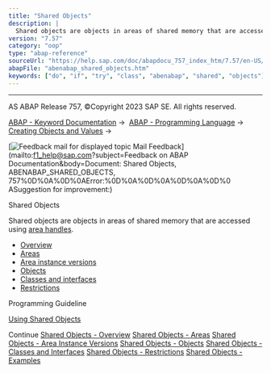 ```yaml
---
title: "Shared Objects"
description: |
  Shared objects are objects in areas of shared memory that are accessed using area handles(https://help.sap.com/doc/abapdocu_757_index_htm/7.57/en-US/abenarea_handle_glosry.htm 'Glossary Entry'). -   Overview(https://help.sap.com/doc/abapdocu_757_index_htm/7.57/en-US/abenshm_oview.htm) -   Areas
version: "7.57"
category: "oop"
type: "abap-reference"
sourceUrl: "https://help.sap.com/doc/abapdocu_757_index_htm/7.57/en-US/abenabap_shared_objects.htm"
abapFile: "abenabap_shared_objects.htm"
keywords: ["do", "if", "try", "class", "abenabap", "shared", "objects"]
---
```


* * *

AS ABAP Release 757, ©Copyright 2023 SAP SE. All rights reserved.

[ABAP - Keyword Documentation](https://help.sap.com/doc/abapdocu_757_index_htm/7.57/en-US/abenabap.htm) →  [ABAP - Programming Language](https://help.sap.com/doc/abapdocu_757_index_htm/7.57/en-US/abenabap_reference.htm) →  [Creating Objects and Values](https://help.sap.com/doc/abapdocu_757_index_htm/7.57/en-US/abencreate_objects.htm) → 

 [![](Mail.gif?object=Mail.gif&sap-language=EN "Feedback mail for displayed topic") Mail Feedback](mailto:f1_help@sap.com?subject=Feedback on ABAP Documentation&body=Document: Shared Objects, ABENABAP_SHARED_OBJECTS, 757%0D%0A%0D%0AError:%0D%0A%0D%0A%0D%0A%0D%0
ASuggestion for improvement:)

Shared Objects

Shared objects are objects in areas of shared memory that are accessed using [area handles](https://help.sap.com/doc/abapdocu_757_index_htm/7.57/en-US/abenarea_handle_glosry.htm "Glossary Entry").

-   [Overview](https://help.sap.com/doc/abapdocu_757_index_htm/7.57/en-US/abenshm_oview.htm)
-   [Areas](https://help.sap.com/doc/abapdocu_757_index_htm/7.57/en-US/abenshm_areas.htm)
-   [Area instance versions](https://help.sap.com/doc/abapdocu_757_index_htm/7.57/en-US/abenshm_area_instance_access.htm)
-   [Objects](https://help.sap.com/doc/abapdocu_757_index_htm/7.57/en-US/abenshm_objects.htm)
-   [Classes and interfaces](https://help.sap.com/doc/abapdocu_757_index_htm/7.57/en-US/abenshm_classes.htm)
-   [Restrictions](https://help.sap.com/doc/abapdocu_757_index_htm/7.57/en-US/abenshm_restrictions.htm)

Programming Guideline

[Using Shared Objects](https://help.sap.com/doc/abapdocu_757_index_htm/7.57/en-US/abenuse_shared_objects_guidl.htm "Guideline")

Continue
[Shared Objects - Overview](https://help.sap.com/doc/abapdocu_757_index_htm/7.57/en-US/abenshm_oview.htm)
[Shared Objects - Areas](https://help.sap.com/doc/abapdocu_757_index_htm/7.57/en-US/abenshm_areas.htm)
[Shared Objects - Area Instance Versions](https://help.sap.com/doc/abapdocu_757_index_htm/7.57/en-US/abenshm_area_instance_access.htm)
[Shared Objects - Objects](https://help.sap.com/doc/abapdocu_757_index_htm/7.57/en-US/abenshm_objects.htm)
[Shared Objects - Classes and Interfaces](https://help.sap.com/doc/abapdocu_757_index_htm/7.57/en-US/abenshm_classes.htm)
[Shared Objects - Restrictions](https://help.sap.com/doc/abapdocu_757_index_htm/7.57/en-US/abenshm_restrictions.htm)
[Shared Objects - Examples](https://help.sap.com/doc/abapdocu_757_index_htm/7.57/en-US/abenshm_examples_abexas.htm)